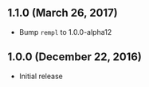 ## 1.1.0 (March 26, 2017)

- Bump `rempl` to 1.0.0-alpha12

## 1.0.0 (December 22, 2016)

- Initial release
